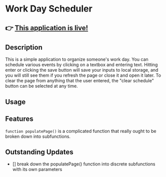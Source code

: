 # Work Day Scheduler

👉 [This application is live!](https://jonathan-warkentine.github.io/Work-Day-Scheduler/)
---

## Description
This is a simple application to organize someone's work day. You can schedule various events by clicking on a textbox and entering text. Hitting enter or clicking the save button will save your inputs to local storage, and you will still see them if you refresh the page or close it and open it later. To clear the page from anything that the user entered, the "clear schedule" button can be selected at any time.

## Usage



## Features
`function populatePage()` is a complicated function that really ought to be broken down into subfunctions.


## Outstanding Updates
- [] break down the populatePage() function into discrete subfunctions with its own parameters